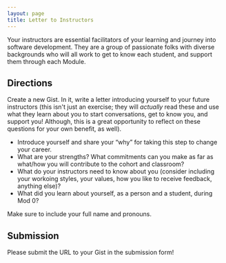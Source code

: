```yaml
---
layout: page
title: Letter to Instructors
---
```


Your instructors are essential facilitators of your learning and journey into software development. They are a group of passionate folks with diverse backgrounds who will all work to get to know each student, and support them through each Module. 

## Directions 

Create a new Gist. In it, write a letter introducing yourself to your future instructors (this isn't just an exercise; they will _actually_ read these and use what they learn about you to start conversations, get to know you, and support you! Although, this is a great opportunity to reflect on these questions for your own benefit, as well).

- Introduce yourself and share your “why” for taking this step to change your career.
- What are your strengths? What commitments can you make as far as what/how you will contribute to the cohort and classroom?
- What do your instructors need to know about you (consider including your workoing styles, your values, how you like to receive feedback, anything else)?
- What did you learn about yourself, as a person and a student, during Mod 0?

Make sure to include your full name and pronouns.

## Submission

Please submit the URL to your Gist in the submission form! 
<br>